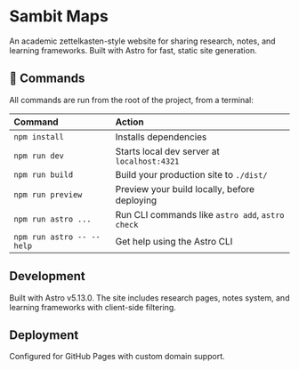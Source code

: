 # Sambit Maps

An academic zettelkasten-style website for sharing research, notes, and learning frameworks. Built with Astro for fast, static site generation.

## 🧞 Commands

All commands are run from the root of the project, from a terminal:

| Command                   | Action                                           |
| :------------------------ | :----------------------------------------------- |
| `npm install`             | Installs dependencies                            |
| `npm run dev`             | Starts local dev server at `localhost:4321`      |
| `npm run build`           | Build your production site to `./dist/`          |
| `npm run preview`         | Preview your build locally, before deploying     |
| `npm run astro ...`       | Run CLI commands like `astro add`, `astro check` |
| `npm run astro -- --help` | Get help using the Astro CLI                     |

## Development

Built with Astro v5.13.0. The site includes research pages, notes system, and learning frameworks with client-side filtering.

## Deployment

Configured for GitHub Pages with custom domain support.
